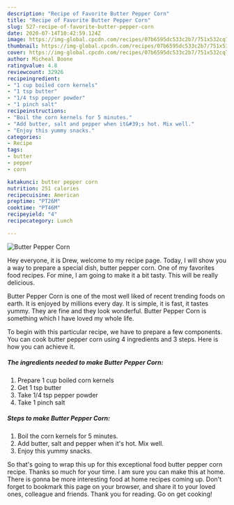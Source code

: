 ```yaml
---
description: "Recipe of Favorite Butter Pepper Corn"
title: "Recipe of Favorite Butter Pepper Corn"
slug: 527-recipe-of-favorite-butter-pepper-corn
date: 2020-07-14T10:42:59.124Z
image: https://img-global.cpcdn.com/recipes/07b6595dc533c2b7/751x532cq70/butter-pepper-corn-recipe-main-photo.jpg
thumbnail: https://img-global.cpcdn.com/recipes/07b6595dc533c2b7/751x532cq70/butter-pepper-corn-recipe-main-photo.jpg
cover: https://img-global.cpcdn.com/recipes/07b6595dc533c2b7/751x532cq70/butter-pepper-corn-recipe-main-photo.jpg
author: Micheal Boone
ratingvalue: 4.8
reviewcount: 32926
recipeingredient:
- "1 cup boiled corn kernels"
- "1 tsp butter"
- "1/4 tsp pepper powder"
- "1 pinch salt"
recipeinstructions:
- "Boil the corn kernels for 5 minutes."
- "Add butter, salt and pepper when it&#39;s hot. Mix well."
- "Enjoy this yummy snacks."
categories:
- Recipe
tags:
- butter
- pepper
- corn

katakunci: butter pepper corn 
nutrition: 251 calories
recipecuisine: American
preptime: "PT26M"
cooktime: "PT46M"
recipeyield: "4"
recipecategory: Lunch

---
```



![Butter Pepper Corn](https://img-global.cpcdn.com/recipes/07b6595dc533c2b7/751x532cq70/butter-pepper-corn-recipe-main-photo.jpg)

Hey everyone, it is Drew, welcome to my recipe page. Today, I will show you a way to prepare a special dish, butter pepper corn. One of my favorites food recipes. For mine, I am going to make it a bit tasty. This will be really delicious.



Butter Pepper Corn is one of the most well liked of recent trending foods on earth. It is enjoyed by millions every day. It is simple, it is fast, it tastes yummy. They are fine and they look wonderful. Butter Pepper Corn is something which I have loved my whole life.


To begin with this particular recipe, we have to prepare a few components. You can cook butter pepper corn using 4 ingredients and 3 steps. Here is how you can achieve it.

<!--inarticleads1-->

##### The ingredients needed to make Butter Pepper Corn:

1. Prepare 1 cup boiled corn kernels
1. Get 1 tsp butter
1. Take 1/4 tsp pepper powder
1. Take 1 pinch salt




<!--inarticleads2-->

##### Steps to make Butter Pepper Corn:

1. Boil the corn kernels for 5 minutes.
1. Add butter, salt and pepper when it&#39;s hot. Mix well.
1. Enjoy this yummy snacks.




So that's going to wrap this up for this exceptional food butter pepper corn recipe. Thanks so much for your time. I am sure you can make this at home. There is gonna be more interesting food at home recipes coming up. Don't forget to bookmark this page on your browser, and share it to your loved ones, colleague and friends. Thank you for reading. Go on get cooking!
